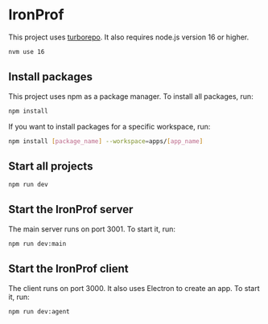 # IronProf

This project uses [turborepo](https://turborepo.org/). It also requires node.js version 16 or higher.

```bash
nvm use 16
```

## Install packages

This project uses npm as a package manager. To install all packages, run:

```bash
npm install
```

If you want to install packages for a specific workspace, run:

```bash
npm install [package_name] --workspace=apps/[app_name]
```

## Start all projects

```bash
npm run dev
```

## Start the IronProf server

The main server runs on port 3001. To start it, run:

```bash
npm run dev:main
```

## Start the IronProf client

The client runs on port 3000. It also uses Electron to create an app. To start it, run:

```bash
npm run dev:agent
```
